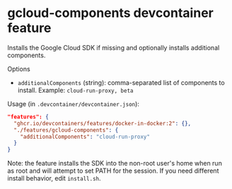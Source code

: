 # gcloud-components devcontainer feature

Installs the Google Cloud SDK if missing and optionally installs additional components.

Options
- `additionalComponents` (string): comma-separated list of components to install. Example: `cloud-run-proxy, beta`

Usage (in `.devcontainer/devcontainer.json`):

```json
"features": {
  "ghcr.io/devcontainers/features/docker-in-docker:2": {},
  "./features/gcloud-components": {
    "additionalComponents": "cloud-run-proxy"
  }
}
```

Note: the feature installs the SDK into the non-root user's home when run as root and will attempt to set PATH for the session. If you need different install behavior, edit `install.sh`.
